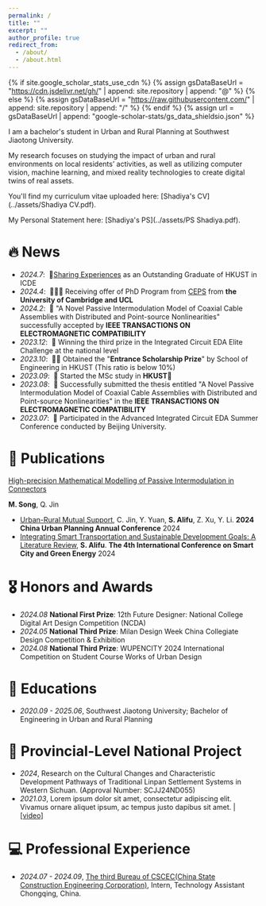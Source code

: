 ```yaml
---
permalink: /
title: ""
excerpt: ""
author_profile: true
redirect_from: 
  - /about/
  - /about.html
---
```


{% if site.google_scholar_stats_use_cdn %}
{% assign gsDataBaseUrl = "https://cdn.jsdelivr.net/gh/" | append: site.repository | append: "@" %}
{% else %}
{% assign gsDataBaseUrl = "https://raw.githubusercontent.com/" | append: site.repository | append: "/" %}
{% endif %}
{% assign url = gsDataBaseUrl | append: "google-scholar-stats/gs_data_shieldsio.json" %}

<span class='anchor' id='about-me'></span>

I am a bachelor's student in Urban and Rural Planning at Southwest Jiaotong University. 

My research focuses on studying the impact of urban and rural environments on local residents’ activities, as well as utilizing computer vision, machine learning, and mixed reality technologies to create digital twins of real assets.

You'll find my curriculum vitae uploaded here: [Shadiya's CV](../assets/Shadiya CV.pdf).

My Personal Statement here: [Shadiya's PS](../assets/PS Shadiya.pdf).

# 🔥 News
- *2024.7*: &nbsp;🎉[Sharing Experiences](https://seng.hkust.edu.hk/academics/taught-postgraduate/msc-ic/student-sharing) as an Outstanding Graduate of HKUST in ICDE
- *2024.4*: &nbsp;🎉🎉🎉 Receiving offer of PhD Program from [CEPS](https://www.ceps-cdt.org/) from **the University of Cambridge and UCL**
- *2024.2*: &nbsp;🎉 "A Novel Passive Intermodulation Model of Coaxial Cable Assemblies with Distributed and Point-source Nonlinearities" successfully accepted by **IEEE TRANSACTIONS ON ELECTROMAGNETIC COMPATIBILITY**
- *2023.12*: &nbsp;🎉 Winning the third prize in the Integrated Circuit EDA Elite Challenge at the national level
- *2023.10*: &nbsp;🎉🎉 Obtained the "**Entrance Scholarship Prize**" by School of Engineering in HKUST (This ratio is below 10%)
- *2023.09*: &nbsp;🎉 Started the MSc study in **HKUST**🏫
- *2023.08*: &nbsp;🎉 Successfully submitted the thesis entitled "A Novel Passive Intermodulation Model of Coaxial Cable Assemblies with Distributed and Point-source Nonlinearities" in the **IEEE TRANSACTIONS ON ELECTROMAGNETIC COMPATIBILITY**
- *2023.07*: &nbsp;🎉 Participated in the Advanced Integrated Circuit EDA Summer Conference conducted by Beijing University.

# 📝 Publications 



[High-precision Mathematical Modelling of Passive Intermodulation in Connectors](https://ietresearch.onlinelibrary.wiley.com/doi/epdf/10.1049/ell2.12539)

**M. Song**, Q. Jin


- [Urban-Rural Mutual Support](https://ietresearch.onlinelibrary.wiley.com/doi/epdf/10.1049/ell2.12539), C. Jin, Y. Yuan, **S. Alifu**, Z. Xu, Y. Li. **2024 China Urban Planning Annual Conference** 2024
- [Integrating Smart Transportation and Sustainable Development Goals: A Literature Review](https://ieeexplore.ieee.org/stamp/stamp.jsp?tp=&arnumber=10596964), **S. Alifu**. **The 4th International Conference on Smart City and Green Energy** 2024



# 🎖 Honors and Awards
- *2024.08* **National First Prize**: 12th Future Designer: National College Digital Art Design Competition (NCDA) 
- *2024.05* **National Third Prize**: Milan Design Week China Collegiate Design Competition & Exhibition
- *2024.08* **National Third Prize**: WUPENCITY 2024 International Competition on Student Course Works of Urban Design

# 📖 Educations
- *2020.09 - 2025.06*, Southwest Jiaotong University; Bachelor of Engineering in Urban and Rural Planning

# 💬 Provincial-Level National Project
- *2024*, Research on the Cultural Changes and Characteristic Development Pathways of Traditional Linpan Settlement Systems in Western Sichuan. (Approval Number: SCJJ24ND055) 
- *2021.03*, Lorem ipsum dolor sit amet, consectetur adipiscing elit. Vivamus ornare aliquet ipsum, ac tempus justo dapibus sit amet.  \| [\[video\]](https://github.com/)

# 💻 Professional Experience
- *2024.07 - 2024.09*, [The third Bureau of CSCEC(China State Construction Engineering Corporation)](https://github.com/), Intern, Technology Assistant   Chongqing, China.
